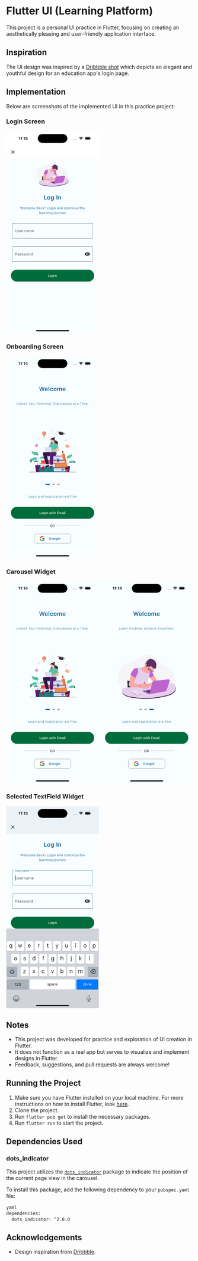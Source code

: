 # Flutter UI (Learning Platform)

This project is a personal UI practice in Flutter, focusing on creating an aesthetically pleasing and user-friendly application interface. 

## Inspiration

The UI design was inspired by a [Dribbble shot](https://dribbble.com/shots/7728855-Youth-Education-Launch-Login-Page) which depicts an elegant and youthful design for an education app's login page.

## Implementation

Below are screenshots of the implemented UI in this practice project:

### Login Screen

<img src="screenshots/login_screen.png" width="250">

### Onboarding Screen

<img src="screenshots/first_pic.png" width="250">

### Carousel Widget

<p float="left">
  <img src="screenshots/first_pic.png" width="250" />
  <img src="screenshots/last_pic.png" width="250" /> 
</p>


### Selected TextField Widget

<img src="screenshots/selected_textfield.png" width="250">


## Notes

- This project was developed for practice and exploration of UI creation in Flutter.
- It does not function as a real app but serves to visualize and implement designs in Flutter.
- Feedback, suggestions, and pull requests are always welcome!

## Running the Project

1. Make sure you have Flutter installed on your local machine. For more instructions on how to install Flutter, look [here](https://flutter.dev/docs/get-started/install).
2. Clone the project.
3. Run `flutter pub get` to install the necessary packages.
4. Run `flutter run` to start the project.

## Dependencies Used

### dots_indicator

This project utilizes the [`dots_indicator`](https://pub.dev/packages/dots_indicator) package to indicate the position of the current page view in the carousel. 

To install this package, add the following dependency to your `pubspec.yaml` file:

```
yaml
dependencies:
  dots_indicator: ^2.0.0
```

## Acknowledgements

- Design inspiration from [Dribbble](https://dribbble.com/shots/7728855-Youth-Education-Launch-Login-Page).

